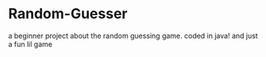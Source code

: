 # Random-Guesser
a beginner project about the random guessing game.
coded in java! and just a fun lil game
